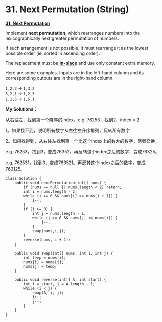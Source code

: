 # 31. Next Permutation \(String\)

[**31. Next Permutation**](https://leetcode.com/problems/next-permutation/description/)

Implement **next permutation**, which rearranges numbers into the lexicographically next greater permutation of numbers.

If such arrangement is not possible, it must rearrange it as the lowest possible order \(ie, sorted in ascending order\).

The replacement must be [**in-place**](http://en.wikipedia.org/wiki/In-place_algorithm) and use only constant extra memory.

Here are some examples. Inputs are in the left-hand column and its corresponding outputs are in the right-hand column.

`1,2,3` → `1,3,2`  
`3,2,1` → `1,2,3`  
`1,1,5` → `1,5,1`

**My Solutions：**

从右往左，找到第一个降序的index，e.g. 76253，找到2，index = 2

1。如果找不到，说明所有数字从右往左升序排列，反转所有数字

2。如果找得到，从右往左找到第一个比这个index上的数大的数字，两者交换，

e.g. 76253，找到3，变成76352。再反转这个index之后的数字，变成76325。

e.g.  762531，找到3，变成763521。再反转这个index之后的数字，变成763125。



```text
class Solution {
    public void nextPermutation(int[] nums) {
        if (nums == null || nums.length < 2) return;
        int i = nums.length - 2;
        while (i >= 0 && nums[i] >= nums[i + 1]) {
            i--;
        }
        if (i >= 0) {
            int j = nums.length - 1;
            while (j >= 0 && nums[j] <= nums[i]) {
                j--;
            }
            swap(nums,i,j);
        }
        reverse(nums, i + 1);
    }
    
    public void swap(int[] nums, int i, int j) {
        int temp = nums[i];
        nums[i] = nums[j];
        nums[j] = temp;
    }
    
    public void reverse(int[] A, int start) {
        int i = start, j = A.length - 1;
        while (i < j) {
            swap(A, i, j);
            i++;
            j--;
        }
    }
}
```



